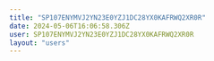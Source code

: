 ```yaml
---
title: "SP107ENYMVJ2YN23E0YZJ1DC28YX0KAFRWQ2XR0R"
date: 2024-05-06T16:06:58.306Z
user: SP107ENYMVJ2YN23E0YZJ1DC28YX0KAFRWQ2XR0R
layout: "users"
---
```

    